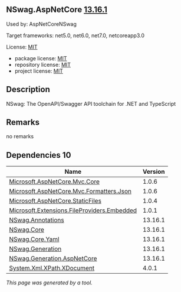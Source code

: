 NSwag.AspNetCore [13.16.1](https://www.nuget.org/packages/NSwag.AspNetCore/13.16.1)
--------------------

Used by: AspNetCoreNSwag

Target frameworks: net5.0, net6.0, net7.0, netcoreapp3.0

License: [MIT](../../../../licenses/mit) 

- package license: [MIT](https://licenses.nuget.org/MIT) 
- repository license: [MIT](https://github.com/RicoSuter/NSwag.git) 
- project license: [MIT](https://github.com/RicoSuter/NSwag) 

Description
-----------
NSwag: The OpenAPI/Swagger API toolchain for .NET and TypeScript

Remarks
-----------
no remarks


Dependencies 10
-----------

|Name|Version|
|----------|:----|
|[Microsoft.AspNetCore.Mvc.Core](../../../../packages/nuget.org/microsoft.aspnetcore.mvc.core/1.0.6)|1.0.6|
|[Microsoft.AspNetCore.Mvc.Formatters.Json](../../../../packages/nuget.org/microsoft.aspnetcore.mvc.formatters.json/1.0.6)|1.0.6|
|[Microsoft.AspNetCore.StaticFiles](../../../../packages/nuget.org/microsoft.aspnetcore.staticfiles/1.0.4)|1.0.4|
|[Microsoft.Extensions.FileProviders.Embedded](../../../../packages/nuget.org/microsoft.extensions.fileproviders.embedded/1.0.1)|1.0.1|
|[NSwag.Annotations](../../../../packages/nuget.org/nswag.annotations/13.16.1)|13.16.1|
|[NSwag.Core](../../../../packages/nuget.org/nswag.core/13.16.1)|13.16.1|
|[NSwag.Core.Yaml](../../../../packages/nuget.org/nswag.core.yaml/13.16.1)|13.16.1|
|[NSwag.Generation](../../../../packages/nuget.org/nswag.generation/13.16.1)|13.16.1|
|[NSwag.Generation.AspNetCore](../../../../packages/nuget.org/nswag.generation.aspnetcore/13.16.1)|13.16.1|
|[System.Xml.XPath.XDocument](../../../../packages/nuget.org/system.xml.xpath.xdocument/4.0.1)|4.0.1|

*This page was generated by a tool.*